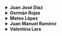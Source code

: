 <details>
<summary><b>Juan José Díaz </b></summary>
<p align="center">
  <img src="https://github.com/user-attachments/assets/fbcfbe5d-fa43-4ade-806b-b1ef0c10ba3c" alt="Juan Jose Diaz" width="100" height="100" style="border-radius: 50%;">
</p>
<!-- Agrega aquí el contenido que quieras -->
</details>

<details>
<summary><b>Germán Rojas </b></summary>
<p align="center">
  <img src="https://github.com/user-attachments/assets/ce18a1d5-a153-4eb9-ad3f-bce7eff3e4cd" alt="Germán Rojas" width="100" height="100" style="border-radius: 50%;">
</p>
<!-- Agrega aquí el contenido que quieras -->
</details>

<details>
<summary><b>Mateo López </b></summary>
<p align="center">
  <img src="https://github.com/user-attachments/assets/7f6fb744-9cf8-4b2a-8dbf-20899a1a5b3b" alt="Mateo Lopez" width="100" height="100" style="border-radius: 50%;">
</p>
<!-- Agrega aquí el contenido que quieras -->
</details>

<details>
<summary><b>Juan Manuel Ramírez </b></summary>
<p align="center">
  <img src="https://github.com/user-attachments/assets/07dcfa3b-bc4c-469c-ba18-f5e1dead190b" alt="Juan Manuel Ramirez" width="100" height="100" style="border-radius: 50%;">
</p>
<!-- Agrega aquí el contenido que quieras -->
</details>

<details>
<summary><b>Valentina Lara </b></summary>
<p align="center">
  <img src="https://github.com/user-attachments/assets/9451b5a1-d456-43d5-9058-22fa53fde27b" alt="Valentina Lara" width="100" height="100" style="border-radius: 50%;">
</p>
<!-- Agrega aquí el contenido que quieras -->
</details>